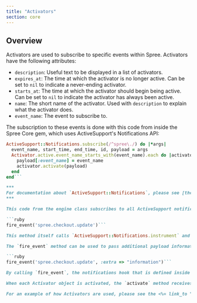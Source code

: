 ```yaml
---
title: "Activators"
section: core
---
```


## Overview

Activators are used to subscribe to specific events within Spree. Activators have the following attributes:

* `description`: Useful text to be displayed in a list of activators.
* `expires_at`: The time at which the activator is no longer active. Can be set to `nil` to indicate a never-ending activator.
* `starts_at`: The time at which the activator should begin being active. Can be set to `nil` to indicate the activator has always been active.
* `name`: The short name of the activator. Used with `description` to explain what the activator does.
* `event_name`: The event to subscribe to.

The subscription to these events is done with this code from inside the Spree Core gem, which uses ActiveSupport's Notifications API:

```ruby
ActiveSupport::Notifications.subscribe(/^spree\./) do |*args|
  event_name, start_time, end_time, id, payload = args
  Activator.active.event_name_starts_with(event_name).each do |activator|
    payload[:event_name] = event_name
    activator.activate(payload)
  end
end```

***
For documentation about `ActiveSupport::Notifications`, please see [the Rails API page](http://api.rubyonrails.org/classes/ActiveSupport/Notifications.html).
***

This code from the engine class subscribes to all ActiveSupport notifications within the Rails application which begin with `spree.`. These events are typically caused by the use of `fire_event` within Spree's controllers, like so:

```ruby
fire_event('spree.checkout.update')```

This method itself calls `ActiveSupport::Notifications.instrument` and passes through the arguments from this method. While it would seem that `fire_event` is just a shorter way of calling the method, it's also configured to pass through a default payload. This payload contains a `:user` key and an `:order` key, containing information about the current user (`try_spree_current_user`) and the current order (`current_order`) respectively.

The `fire_event` method can be used to pass additional payload information through, too:

```ruby
fire_event('spree.checkout.update', :extra => "information")```

By calling `fire_event`, the notifications hook that is defined inside the engine is triggered. The next bit of the code finds all the currently active `Activator` (and subclass) objects that match the event name. In the above example, all active `Activator` objects which are configured to use the `spree.checkout.update` event will be activated.

When each Activator object is activated, the `activate` method receives the payload from the `fire_event` method. Whatever the activator does with this is up to that specific activator.

For an example of how Activators are used, please see the <%= link_to "Promotions", :promotions %> guide.